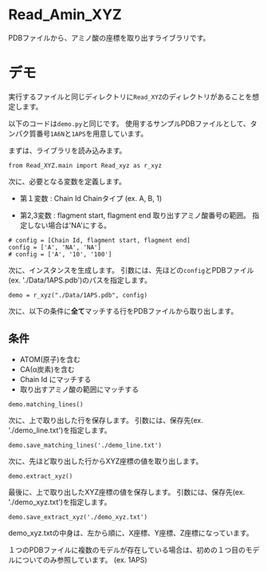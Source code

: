 # Read_Amin_XYZ

PDBファイルから、アミノ酸の座標を取り出すライブラリです。

# デモ

実行するファイルと同じディレクトリに`Read_XYZ`のディレクトリがあることを想定します。

以下のコードは`demo.py`と同じです。
使用するサンプルPDBファイルとして、タンパク質番号`1A6N`と`1APS`を用意しています。

まずは、ライブラリを読み込みます。
```
from Read_XYZ.main import Read_xyz as r_xyz
```

次に、必要となる変数を定義します。

+ 第１変数 : Chain Id
Chainタイプ (ex. A, B, 1)

+ 第2,3変数 : flagment start, flagment end
取り出すアミノ酸番号の範囲。
指定しない場合は'NA'にする。

```
# config = [Chain Id, flagment start, flagment end]
config = ['A', 'NA', 'NA']
# config = ['A', '10', '100']
```

次に、インスタンスを生成します。
引数には、先ほどの`config`とPDBファイル(ex. './Data/1APS.pdb')のパスを指定します。
```
demo = r_xyz("./Data/1APS.pdb", config)
```

次に、以下の条件に**全て**マッチする行をPDBファイルから取り出します。
## 条件
+ ATOM(原子)を含む
+ CA(α炭素)を含む
+ Chain Id にマッチする
+ 取り出すアミノ酸の範囲にマッチする

```
demo.matching_lines()
```

次に、上で取り出した行を保存します。
引数には、保存先(ex. './demo_line.txt')を指定します。
```
demo.save_matching_lines('./demo_line.txt')
```

次に、先ほど取り出した行からXYZ座標の値を取り出します。
```
demo.extract_xyz()
```

最後に、上で取り出したXYZ座標の値を保存します。
引数には、保存先(ex. './demo_xyz.txt')を指定します。
```
demo.save_extract_xyz('./demo_xyz.txt')
```

demo_xyz.txtの中身は、左から順に、X座標、Y座標、Z座標になっています。

１つのPDBファイルに複数のモデルが存在している場合は、初めの１つ目のモデルについてのみ参照しています。
(ex. 1APS)
